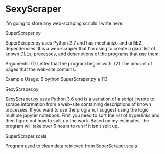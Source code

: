 # SexyScraper
I'm going to store any web-scraping scripts I write here. 

SuperScraper.py

SuperScraper.py uses Python 2.7 and has mechanize and urllib2 dependencies. It is a web-scraper that I'm using to create a giant list of known DLLs, processes, and descriptions of the programs that use them. 

Arguments: 
(1) Letter that the program begins with.
(2) The amount of pages that the web-site contains. 

Example Usage:
$ python SuperScraper.py a 113

SexyScraper.py

SexyScraper.py uses Python 3.6 and is a variation of a script I wrote to scrape information from a web-site containing descriptions of known processes. If you want to use the program, I suggest using the logic multiple jupyter notebook. First you need to sort the list of hyperlinks and then figure out how to split up the work. Based on my estimates, the program will take over 6 hours to run if it isn't split up.

SuperScraper.scala

Program used to clean data retrieved from SuperScraper.scala
